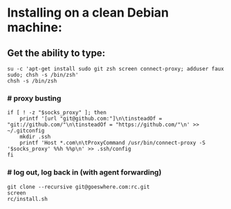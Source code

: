 # Installing on a clean Debian machine:

## Get the ability to type:

    su -c 'apt-get install sudo git zsh screen connect-proxy; adduser faux sudo; chsh -s /bin/zsh'
    chsh -s /bin/zsh

### # proxy busting

    if [ ! -z "$socks_proxy" ]; then
        printf '[url "git@github.com:"]\n\tinsteadOf = "git://github.com/"\n\tinsteadOf = "https://github.com/"\n' >> ~/.gitconfig
        mkdir .ssh
        printf 'Host *.com\n\tProxyCommand /usr/bin/connect-proxy -S '$socks_proxy' %%h %%p\n' >> .ssh/config
    fi

### # log out, log back in (with agent forwarding)

    git clone --recursive git@goeswhere.com:rc.git
    screen
    rc/install.sh

